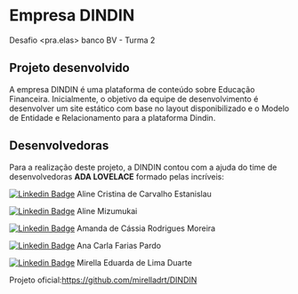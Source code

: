 # Empresa DINDIN 

Desafio &lt;pra.elas> banco BV - Turma 2


## Projeto desenvolvido


A empresa DINDIN é uma plataforma de conteúdo sobre Educação Financeira.
Inicialmente, o objetivo da equipe de desenvolvimento é desenvolver um site estático com base no layout disponibilizado e o Modelo de Entidade e Relacionamento para a plataforma Dindin.


## Desenvolvedoras 


Para a realização deste projeto, a DINDIN contou com a ajuda do time de desenvolvedoras <b>ADA LOVELACE</b> formado pelas incríveis:

[![Linkedin Badge](https://img.shields.io/badge/-LinkedIn-blue?style=flat-square&logo=Linkedin&logoColor=white&link=https://www.linkedin.com/in/aline-carvalho-b94931207/)](https://www.linkedin.com/in/aline-carvalho-b94931207/) Aline Cristina de Carvalho Estanislau

[![Linkedin Badge](https://img.shields.io/badge/-LinkedIn-blue?style=flat-square&logo=Linkedin&logoColor=white&link=https://www.linkedin.com/in/alinemizumukai/)](https://www.linkedin.com/in/alinemizumukai/) Aline Mizumukai

[![Linkedin Badge](https://img.shields.io/badge/-LinkedIn-blue?style=flat-square&logo=Linkedin&logoColor=white&link=https://www.linkedin.com/in/amanda-moreira-ba865672/)](https://www.linkedin.com/in/amanda-moreira-ba865672/) Amanda de Cássia Rodrigues Moreira

[![Linkedin Badge](https://img.shields.io/badge/-LinkedIn-blue?style=flat-square&logo=Linkedin&logoColor=white&link=https://www.linkedin.com/in/anacarlafp/)](https://www.linkedin.com/in/anacarlafp/) Ana Carla Farias Pardo

[![Linkedin Badge](https://img.shields.io/badge/-LinkedIn-blue?style=flat-square&logo=Linkedin&logoColor=white&link=https://www.linkedin.com/in/mirella-duarte-aa3527208/)](https://www.linkedin.com/in/mirella-duarte-aa3527208/) Mirella Eduarda de Lima Duarte 




Projeto oficial:https://github.com/mirelladrt/DINDIN
